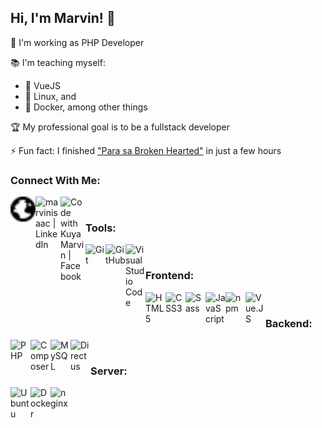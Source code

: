## Hi, I'm Marvin! 👋

👔 I'm working as PHP Developer

📚 I'm teaching myself:
- 📌 VueJS
- 📌 Linux, and
- 📌 Docker, among other things

🏆 My professional goal is to be a fullstack developer

⚡ Fun fact: I finished ["Para sa Broken Hearted"](https://www.goodreads.com/en/book/show/20762809-para-sa-broken-hearted) in just a few hours

### Connect With Me:

[<img align="left" alt="marvinisaac.com" width="40px" src="https://raw.githubusercontent.com/iconic/open-iconic/master/svg/globe.svg" />][website]
[<img align="left" alt="marvinisaac | LinkedIn" width="40px" src="https://cdn.jsdelivr.net/npm/simple-icons@3.5.0/icons/linkedin.svg" />][linkedin]
[<img align="left" alt="Code with Kuya Marvin | Facebook" width="40px" src="https://cdn.jsdelivr.net/npm/simple-icons@3.5.0/icons/facebook.svg" />][tutorial]
<br/>

### Tools:

<img align="left"
    alt="Git"
    title="Git"
    width="32px"
    src="https://cdn.jsdelivr.net/npm/simple-icons@3.5.0/icons/git.svg" />
<img align="left"
    alt="GitHub"
    title="GitHub"
    width="32px"
    src="https://cdn.jsdelivr.net/npm/simple-icons@3.5.0/icons/github.svg" />
<img align="left"
    alt="Visual Studio Code"
    title="Visual Studio Code"
    width="32px"
    src="https://cdn.jsdelivr.net/npm/simple-icons@3.5.0/icons/visualstudiocode.svg" />
<br/>

### Frontend:

<img align="left"
    alt="HTML5"
    title="HTML5"
    width="32px"
    src="https://cdn.jsdelivr.net/npm/simple-icons@3.5.0/icons/html5.svg" />
<img align="left"
    alt="CSS3"
    title="CSS3"
    width="32px"
    src="https://cdn.jsdelivr.net/npm/simple-icons@3.5.0/icons/css3.svg" />
<img align="left"
    alt="Sass"
    title="Sass"
    width="32px"
    src="https://cdn.jsdelivr.net/npm/simple-icons@3.5.0/icons/sass.svg" />
<img align="left"
    alt="JavaScript"
    title="JavaScript"
    width="32px"
    src="https://cdn.jsdelivr.net/npm/simple-icons@3.5.0/icons/javascript.svg" />
<img align="left"
    alt="npm"
    title="npm"
    width="32px"
    src="https://cdn.jsdelivr.net/npm/simple-icons@3.5.0/icons/npm.svg" />
<img align="left"
    alt="Vue.JS"
    title="Vue.JS"
    width="32px"
    src="https://cdn.jsdelivr.net/npm/simple-icons@3.5.0/icons/vue-dot-js.svg" />
<br/>

### Backend:

<img align="left"
    alt="PHP"
    title="PHP"
    width="32px"
    src="https://cdn.jsdelivr.net/npm/simple-icons@3.5.0/icons/php.svg" />
<img align="left"
    alt="Composer"
    title="Composer"
    width="32px"
    src="https://cdn.jsdelivr.net/npm/simple-icons@3.5.0/icons/composer.svg" />
<img align="left"
    alt="MySQL"
    title="MySQL"
    width="32px"
    src="https://cdn.jsdelivr.net/npm/simple-icons@3.5.0/icons/mysql.svg" />
<img align="left"
    alt="Directus"
    title="Directus"
    width="32px"
    src="https://cdn.jsdelivr.net/npm/simple-icons@3.5.0/icons/directus.svg" />
<br/>

### Server: 
<img align="left"
    alt="Ubuntu"
    title="Ubuntu"
    width="32px"
    src="https://cdn.jsdelivr.net/npm/simple-icons@3.5.0/icons/ubuntu.svg" />
<img align="left"
    alt="Docker"
    title="Docker"
    width="32px"
    src="https://cdn.jsdelivr.net/npm/simple-icons@3.5.0/icons/docker.svg" />
<img align="left"
    alt="nginx"
    title="nginx"
    width="32px"
    src="https://cdn.jsdelivr.net/npm/simple-icons@3.5.0/icons/nginx.svg" />

[linkedin]: https://www.linkedin.com/in/marvinisaac/
[tutorial]: https://facebook.com/codewithkuyamarvin
[website]: https://marvinisaac.com

